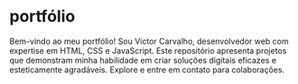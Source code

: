# portfólio
Bem-vindo ao meu portfólio! Sou Victor Carvalho, desenvolvedor web com expertise em HTML, CSS e JavaScript. Este repositório apresenta projetos que demonstram minha habilidade em criar soluções digitais eficazes e esteticamente agradáveis. Explore e entre em contato para colaborações.
